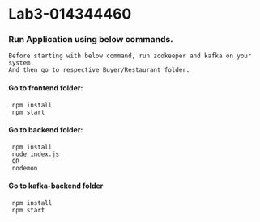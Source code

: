 # Lab3-014344460

### Run Application using below commands.
    
    Before starting with below command, run zookeeper and kafka on your system.
    And then go to respective Buyer/Restaurant folder.

#### Go to frontend folder:
     npm install
     npm start

#### Go to backend folder:
     npm install
     node index.js
     OR
     nodemon
     
#### Go to kafka-backend folder
     npm install
     npm start
